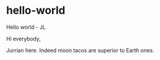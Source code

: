# hello-world
Hello world - JL

Hi everybody,

Jurrian here.
Indeed moon tacos are superior to Earth ones.

